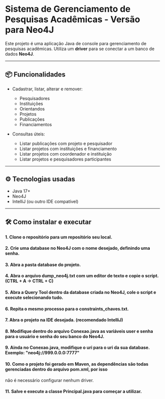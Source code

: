 # Sistema de Gerenciamento de Pesquisas Acadêmicas - Versão para Neo4J

Este projeto é uma aplicação Java de console para gerenciamento de pesquisas acadêmicas. 
Utiliza um **driver** para se conectar a um banco de dados **Neo4J**.

---

## 📦 Funcionalidades

- Cadastrar, listar, alterar e remover:
  - Pesquisadores
  - Instituições
  - Orientandos
  - Projetos
  - Publicações
  - Financiamentos

- Consultas úteis:
  - Listar publicações com projeto e pesquisador
  - Listar projetos com instituições e financiamento
  - Listar projetos com coordenador e instituição
  - Listar projetos e pesquisadores participantes

---

## ⚙️ Tecnologias usadas

- Java 17+
- Neo4J
- IntelliJ (ou outro IDE compatível)

---

## 🛠️ Como instalar e executar

#### 1. Clone o repositório para um repositório seu local.
#### 2. Crie uma database no Neo4J com o nome desejado, definindo uma senha.
#### 3. Abra a pasta database do projeto.
#### 4. Abra o arquivo dump_neo4j.txt com um editor de texto e copie o script. (CTRL + A -> CTRL + C)
#### 5. Abra a Query Tool dentro da database criada no Neo4J, cole o script e execute selecionando tudo.
#### 6. Repita o mesmo processo para o constraints_chaves.txt.
#### 7. Abra o projeto na IDE desejada. (recomendado IntelliJ)
#### 8. Modifique dentro do arquivo Conexao.java as variáveis user e senha para o usuário e senha do seu banco do Neo4J.
#### 9. Ainda no Conexao.java, modifique o uri para o uri da sua database. Exemplo: "neo4j://999.0.0.0:7777"
#### 10. Como o projeto foi gerado em Maven, as dependências são todas gerenciadas dentro do arquivo pom.xml, por isso
não é necessário configurar nenhum driver.
#### 11. Salve e execute a classe Principal.java para começar a utilizar.
